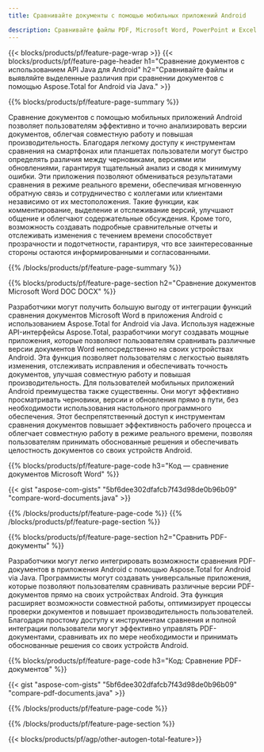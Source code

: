 ```yaml
---
title: Сравнивайте документы с помощью мобильных приложений Android

description: Сравнивайте файлы PDF, Microsoft Word, PowerPoint и Excel с помощью мобильного приложения для Android. Получите выделенные результаты сравнения.
---
```


{{< blocks/products/pf/feature-page-wrap >}}
{{< blocks/products/pf/feature-page-header h1="Сравнение документов с использованием API Java для Android" h2="Сравнивайте файлы и выявляйте выделенные различия при сравнении документов с помощью Aspose.Total for Android via Java." >}}

{{% blocks/products/pf/feature-page-summary %}}

Сравнение документов с помощью мобильных приложений Android позволяет пользователям эффективно и точно анализировать версии документов, облегчая совместную работу и повышая производительность. Благодаря легкому доступу к инструментам сравнения на смартфонах или планшетах пользователи могут быстро определять различия между черновиками, версиями или обновлениями, гарантируя тщательный анализ и сводя к минимуму ошибки. Эти приложения позволяют обмениваться результатами сравнения в режиме реального времени, обеспечивая мгновенную обратную связь и сотрудничество с коллегами или клиентами независимо от их местоположения. Такие функции, как комментирование, выделение и отслеживание версий, улучшают общение и облегчают содержательные обсуждения. Кроме того, возможность создавать подробные сравнительные отчеты и отслеживать изменения с течением времени способствует прозрачности и подотчетности, гарантируя, что все заинтересованные стороны остаются информированными и согласованными. 

{{% /blocks/products/pf/feature-page-summary  %}}

{{% blocks/products/pf/feature-page-section  h2="Сравнение документов Microsoft Word DOC DOCX" %}}

Разработчики могут получить большую выгоду от интеграции функций сравнения документов Microsoft Word в приложения Android с использованием Aspose.Total for Android via Java. Используя надежные API-интерфейсы Aspose.Total, разработчики могут создавать мощные приложения, которые позволяют пользователям сравнивать различные версии документов Word непосредственно на своих устройствах Android. Эта функция позволяет пользователям с легкостью выявлять изменения, отслеживать исправления и обеспечивать точность документов, улучшая совместную работу и повышая производительность. Для пользователей мобильных приложений Android преимущества также существенны. Они могут эффективно просматривать черновики, версии и обновления прямо в пути, без необходимости использования настольного программного обеспечения. Этот беспрепятственный доступ к инструментам сравнения документов повышает эффективность рабочего процесса и облегчает совместную работу в режиме реального времени, позволяя пользователям принимать обоснованные решения и обеспечивать целостность документов со своих устройств Android.

{{% blocks/products/pf/feature-page-code h3="Код — сравнение документов Microsoft Word" %}}

{{< gist "aspose-com-gists" "5bf6dee302dfafcb7f43d98de0b96b09" "compare-word-documents.java" >}}

{{% /blocks/products/pf/feature-page-code  %}}
{{% /blocks/products/pf/feature-page-section %}}

{{% blocks/products/pf/feature-page-section  h2="Сравнить PDF-документы" %}}

Разработчики могут легко интегрировать возможности сравнения PDF-документов в приложения Android с помощью Aspose.Total for Android via Java. Программисты могут создавать универсальные приложения, которые позволяют пользователям сравнивать различные версии PDF-документов прямо на своих устройствах Android. Эта функция расширяет возможности совместной работы, оптимизирует процессы проверки документов и повышает производительность пользователей. Благодаря простому доступу к инструментам сравнения и полной интеграции пользователи могут эффективно управлять PDF-документами, сравнивать их по мере необходимости и принимать обоснованные решения со своих устройств Android. 

{{% blocks/products/pf/feature-page-code h3="Код: Сравнение PDF-документов" %}}

{{< gist "aspose-com-gists" "5bf6dee302dfafcb7f43d98de0b96b09" "compare-pdf-documents.java" >}}

{{% /blocks/products/pf/feature-page-code  %}}

{{% /blocks/products/pf/feature-page-section %}}

{{< blocks/products/pf/agp/other-autogen-total-feature>}}